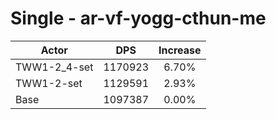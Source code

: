 # Single - ar-vf-yogg-cthun-me
| Actor | DPS | Increase |
|---|:---:|:---:|
|TWW1-2_4-set|1170923|6.70%|
|TWW1-2-set|1129591|2.93%|
|Base|1097387|0.00%|
